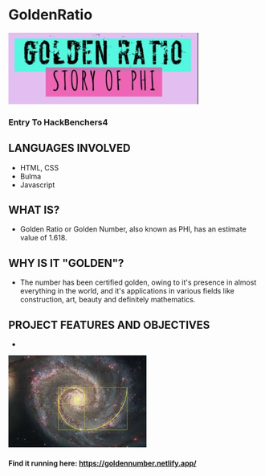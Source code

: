 # GoldenRatio

![GOLDEN RATIO](https://github.com/confusedcoder1/GoldenRatio/blob/master/images/Capture.PNG)

### Entry To HackBenchers4

## LANGUAGES INVOLVED
* HTML, CSS
* Bulma
* Javascript

## WHAT IS?
- Golden Ratio or Golden Number, also known as PHI, has an estimate value of 1.618. 

## WHY IS IT "GOLDEN"?
- The number has been certified golden, owing to it's presence in almost everything in the world, and it's applications in various fields like construction, art, beauty and definitely mathematics.

## PROJECT FEATURES AND OBJECTIVES
- 


![galaxy in ratio](https://github.com/confusedcoder1/GoldenRatio/blob/master/images/10.jpg)
#### Find it running here: https://goldennumber.netlify.app/
